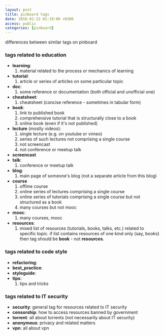 ```yaml
---
layout: post
title: pinboard tags
date: 2016-01-22 01:19:00 +0300
access: public
categories: [pinboard]
---
```


differences between similar tags on pinboard

<!-- more -->

### tags related to education

- **learning**:
  1. material related to the process or mechanics of learning
- **tutorial**:
  1. article or series of articles on some particular topic
- **doc**:
  1. some reference or documentation (both official and unofficial one)
- **cheatsheet**:
  1. cheatsheet (concise reference - sometimes in tabular form)
- **book**:
  1. link to published book
  2. comprehensive tutorial that is structurally close to a book
  3. online book (even if it's not published)
- **lecture** (mostly videos):
  1. single lecture (e.g. on youtube or vimeo)
  2. series of such lectures not comprising a single course
  3. not screencast
  4. not conference or meetup talk
- **screencast**
- **talk**:
  1. conference or meetup talk
- **blog**:
  1. main page of someone's blog (not a separate article from this blog)
- **course**
  1. offline course
  2. online series of lectures comprising a single course
  3. online series of tutorials comprising a single course
     but not structured as a book
  4. many courses but not mooc
- **mooc**:
  1. many courses, mooc
- **resources**:
  1. mixed list of resources (tutorials, books, talks, etc.) related
     to specific topic. if list contains resources of one kind only
     (say, books) then tag should be **book** - not **resources**.

### tags related to code style

- **refactoring**:
- **best_practice**:
- **styleguide**:
- **tips**:
  1. tips and tricks

### tags related to IT security

- **security**: general tag for resources related to IT security
- **censorship**: how to access resources banned by government
- **torrent**: all about torrents (not necessarily about IT security)
- **anonymous**: privacy and related matters
- **vpn**: all about vpn
